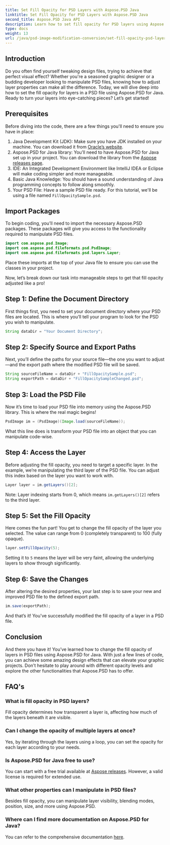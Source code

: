 ```yaml
---
title: Set Fill Opacity for PSD Layers with Aspose.PSD Java
linktitle: Set Fill Opacity for PSD Layers with Aspose.PSD Java
second_title: Aspose.PSD Java API
description: Learn how to set fill opacity for PSD layers using Aspose.PSD for Java in this step-by-step guide. Enhance your graphic design projects efficiently.
type: docs
weight: 13
url: /java/psd-image-modification-conversion/set-fill-opacity-psd-layers/
---
```

## Introduction
Do you often find yourself tweaking design files, trying to achieve that perfect visual effect? Whether you're a seasoned graphic designer or a budding developer looking to manipulate PSD files, knowing how to adjust layer properties can make all the difference. Today, we will dive deep into how to set the fill opacity for layers in a PSD file using Aspose.PSD for Java. Ready to turn your layers into eye-catching pieces? Let’s get started!
## Prerequisites
Before diving into the code, there are a few things you'll need to ensure you have in place:
1. Java Development Kit (JDK): Make sure you have JDK installed on your machine. You can download it from [Oracle’s website](https://www.oracle.com/java/technologies/javase-downloads.html).
2. Aspose.PSD for Java library: You’ll need to have Aspose.PSD for Java set up in your project. You can download the library from the [Aspose releases page](https://releases.aspose.com/psd/java/).
3. IDE: An Integrated Development Environment like IntelliJ IDEA or Eclipse will make coding simpler and more manageable.
4. Basic Java Knowledge: You should have a sound understanding of Java programming concepts to follow along smoothly.
5. Your PSD File: Have a sample PSD file ready. For this tutorial, we'll be using a file named `FillOpacitySample.psd`.
## Import Packages
To begin coding, you’ll need to import the necessary Aspose.PSD packages. These packages will give you access to the functionality required to manipulate PSD files.
```java
import com.aspose.psd.Image;
import com.aspose.psd.fileformats.psd.PsdImage;
import com.aspose.psd.fileformats.psd.layers.Layer;
```
Place these imports at the top of your Java file to ensure you can use the classes in your project.

Now, let’s break down our task into manageable steps to get that fill opacity adjusted like a pro!
## Step 1: Define the Document Directory
First things first, you need to set your document directory where your PSD files are located. This is where you’ll tell your program to look for the PSD you wish to manipulate.
```java
String dataDir = "Your Document Directory";
```
## Step 2: Specify Source and Export Paths
Next, you’ll define the paths for your source file—the one you want to adjust—and the export path where the modified PSD file will be saved.
```java
String sourceFileName = dataDir + "FillOpacitySample.psd";
String exportPath = dataDir + "FillOpacitySampleChanged.psd";
```
## Step 3: Load the PSD File
Now it’s time to load your PSD file into memory using the Aspose.PSD library. This is where the real magic begins!
```java
PsdImage im = (PsdImage)(Image.load(sourceFileName));
```
What this line does is transform your PSD file into an object that you can manipulate code-wise.
## Step 4: Access the Layer
Before adjusting the fill opacity, you need to target a specific layer. In the example, we’re manipulating the third layer of the PSD file. You can adjust this index based on the layer you want to work with.
```java
Layer layer = im.getLayers()[2];
```
Note: Layer indexing starts from 0, which means `im.getLayers()[2]` refers to the third layer.
## Step 5: Set the Fill Opacity
Here comes the fun part! You get to change the fill opacity of the layer you selected. The value can range from 0 (completely transparent) to 100 (fully opaque).
```java
layer.setFillOpacity(5);
```
Setting it to `5` means the layer will be very faint, allowing the underlying layers to show through significantly.
## Step 6: Save the Changes
After altering the desired properties, your last step is to save your new and improved PSD file to the defined export path.
```java
im.save(exportPath);
```
And that’s it! You've successfully modified the fill opacity of a layer in a PSD file.
## Conclusion
And there you have it! You’ve learned how to change the fill opacity of layers in PSD files using Aspose.PSD for Java. With just a few lines of code, you can achieve some amazing design effects that can elevate your graphic projects. Don’t hesitate to play around with different opacity levels and explore the other functionalities that Aspose.PSD has to offer.
## FAQ's
### What is fill opacity in PSD layers?
Fill opacity determines how transparent a layer is, affecting how much of the layers beneath it are visible.
### Can I change the opacity of multiple layers at once?
Yes, by iterating through the layers using a loop, you can set the opacity for each layer according to your needs.
### Is Aspose.PSD for Java free to use?
You can start with a free trial available at [Aspose releases](https://releases.aspose.com/). However, a valid license is required for extended use.
### What other properties can I manipulate in PSD files?
Besides fill opacity, you can manipulate layer visibility, blending modes, position, size, and more using Aspose.PSD.
### Where can I find more documentation on Aspose.PSD for Java?
You can refer to the comprehensive documentation [here](https://reference.aspose.com/psd/java/).
